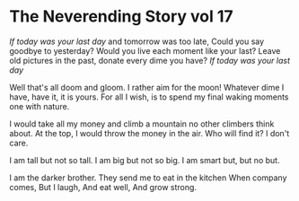 # The Neverending Story vol 17

*If today was your last day* and tomorrow was too late,
Could you say goodbye to yesterday? Would you live each moment like your last?
Leave old pictures in the past, donate every dime you have? *If today was your last day*

Well that's all doom and gloom. I rather aim for the moon!
Whatever dime I have, have it, it is yours.
For all I wish, is to spend my final waking moments one with nature.

I would take all my money and climb a mountain no other climbers think about. 
At the top, I would throw the money in the air. Who will find it? I don't care. 
 
I am tall but not so tall.
I am big but not so big.
I am smart but, but no but.


I am the darker brother.
They send me to eat in the kitchen
When company comes,
But I laugh,
And eat well,
And grow strong.
